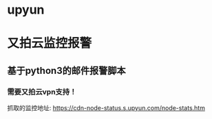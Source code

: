 # upyun
# 又拍云监控报警
## 基于python3的邮件报警脚本
### 需要又拍云vpn支持！
抓取的监控地址:
https://cdn-node-status.s.upyun.com/node-stats.htm
